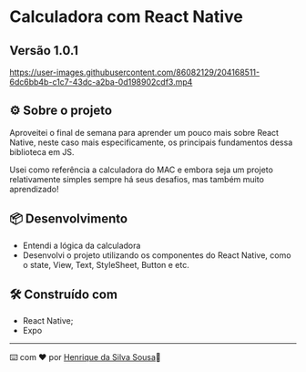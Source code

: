 # Calculadora com React Native
## Versão 1.0.1


https://user-images.githubusercontent.com/86082129/204168511-6dc6bb4b-c1c7-43dc-a2ba-0d198902cdf3.mp4


## ⚙️ Sobre o projeto

Aproveitei o final de semana para aprender um pouco mais sobre React Native, neste caso mais especificamente, os principais fundamentos dessa biblioteca em JS.

Usei como referência a calculadora do MAC e embora seja um projeto relativamente simples sempre há seus desafios, mas também muito aprendizado!  

## 📦 Desenvolvimento

* Entendi a lógica da calculadora
* Desenvolvi o projeto utilizando os componentes do React Native, como o state, View, Text, StyleSheet, Button e etc.

## 🛠️ Construído com

* React Native;
* Expo

---
⌨️ com ❤️ por [Henrique da Silva Sousa](https://www.linkedin.com/in/henrique-da-silva-sousa-2a077622b/)🚀

